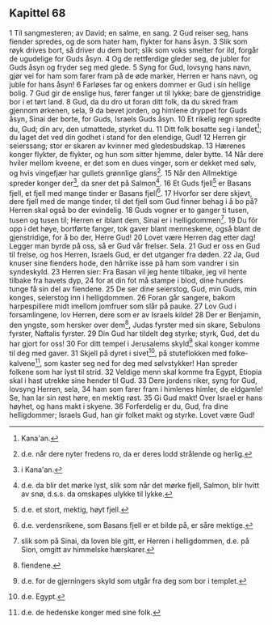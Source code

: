 ## Kapittel 68

1 Til sangmesteren; av David; en salme, en sang.
2 Gud reiser seg, hans fiender spredes, og de som hater ham, flykter for hans åsyn.
3 Slik som røyk drives bort, så driver du dem bort; slik som voks smelter for ild, forgår de ugudelige for Guds åsyn.
4 Og de rettferdige gleder seg, de jubler for Guds åsyn og fryder seg med glede.
5 Syng for Gud, lovsyng hans navn, gjør vei for ham som farer fram på de øde marker, Herren er hans navn, og juble for hans åsyn!
6 Farløses far og enkers dommer er Gud i sin hellige bolig.
7 Gud gir de enslige hus, fører fanger ut til lykke; bare de gjenstridige bor i et tørt land.
8 Gud, da du dro ut foran ditt folk, da du skred fram gjennom ørkenen, sela,
9 da bevet jorden, og himlene dryppet for Guds åsyn, Sinai der borte, for Guds, Israels Guds åsyn.
10 Et rikelig regn spredte du, Gud; din arv, den utmattede, styrket du.
11 Ditt folk bosatte seg i landet[^1]; du laget det ved din godhet i stand for den elendige, Gud!
12 Herren gir seierssang; stor er skaren av kvinner med gledesbudskap.
13 Hærenes konger flykter, de flykter, og hun som sitter hjemme, deler bytte.
14 Når dere hviler mellom kveene, er det som en dues vinger, som er dekket med sølv, og hvis vingefjær har gullets grønnlige glans[^2].
15 Når den Allmektige spreder konger der[^3], da sner det på Salmon[^4].
16 Et Guds fjell[^5] er Basans fjell, et fjell med mange tinder er Basans fjell[^6].
17 Hvorfor ser dere skjevt, dere fjell med de mange tinder, til det fjell som Gud finner behag i å bo på? Herren skal også bo der evindelig.
18 Guds vogner er to ganger ti tusen, tusen og tusen til; Herren er iblant dem, Sinai er i helligdommen[^7].
19 Du fór opp i det høye, bortførte fanger, tok gaver blant menneskene, også blant de gjenstridige, for å bo der, Herre Gud!
20 Lovet være Herren dag etter dag! Legger man byrde på oss, så er Gud vår frelser. Sela.
21 Gud er oss en Gud til frelse, og hos Herren, Israels Gud, er det utganger fra døden.
22 Ja, Gud knuser sine fienders hode, den hårrike isse på ham som vandrer i sin syndeskyld.
23 Herren sier: Fra Basan vil jeg hente tilbake, jeg vil hente tilbake fra havets dyp,
24 for at din fot må stampe i blod, dine hunders tunge få sin del av fiendene.
25 De ser dine seierstog, Gud, min Guds, min konges, seierstog inn i helligdommen.
26 Foran går sangere, bakom harpespillere midt imellom jomfruer som slår på pauke.
27 Lov Gud i forsamlingene, lov Herren, dere som er av Israels kilde!
28 Der er Benjamin, den yngste, som hersker over dem[^8], Judas fyrster med sin skare, Sebulons fyrster, Naftalis fyrster.
29 Din Gud har tildelt deg styrke; styrk, Gud, det du har gjort for oss!
30 For ditt tempel i Jerusalems skyld[^9] skal konger komme til deg med gaver.
31 Skjell på dyret i sivet[^10], på stuteflokken med folke-kalvene[^11], som kaster seg ned for deg med sølvstykker! Han spreder folkene som har lyst til strid.
32 Veldige menn skal komme fra Egypt, Etiopia skal i hast utrekke sine hender til Gud.
33 Dere jordens riker, syng for Gud, lovsyng Herren, sela,
34 ham som farer fram i himlenes himler, de eldgamle! Se, han lar sin røst høre, en mektig røst.
35 Gi Gud makt! Over Israel er hans høyhet, og hans makt i skyene.
36 Forferdelig er du, Gud, fra dine helligdommer; Israels Gud, han gir folket makt og styrke. Lovet være Gud!

[^1]:  Kana'an.
[^2]:  d.e. når dere nyter fredens ro, da er deres lodd strålende og herlig.
[^3]:  i Kana'an.
[^4]:  d.e. da blir det mørke lyst, slik som når det mørke fjell, Salmon, blir hvitt av snø, d.s.s. da omskapes ulykke til lykke.
[^5]:  d.e. et stort, mektig, høyt fjell.
[^6]:  d.e. verdensrikene, som Basans fjell er et bilde på, er såre mektige.
[^7]:  slik som på Sinai, da loven ble gitt, er Herren i helligdommen, d.e. på Sion, omgitt av himmelske hærskarer.
[^8]:  fiendene.
[^9]:  d.e. for de gjerningers skyld som utgår fra deg som bor i templet.
[^10]:  d.e. Egypt.
[^11]:  d.e. de hedenske konger med sine folk.
